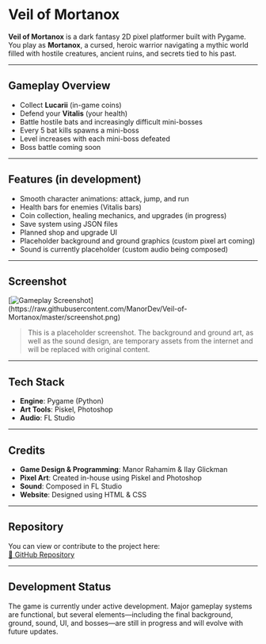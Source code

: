 # Veil of Mortanox

**Veil of Mortanox** is a dark fantasy 2D pixel platformer built with Pygame. You play as **Mortanox**, a cursed, heroic warrior navigating a mythic world filled with hostile creatures, ancient ruins, and secrets tied to his past.

---

##  Gameplay Overview

- Collect **Lucarii** (in-game coins)
- Defend your **Vitalis** (your health)
- Battle hostile bats and increasingly difficult mini-bosses
- Every 5 bat kills spawns a mini-boss
- Level increases with each mini-boss defeated
- Boss battle coming soon

---
    
##  Features (in development)

- Smooth character animations: attack, jump, and run
- Health bars for enemies (Vitalis bars)
- Coin collection, healing mechanics, and upgrades (in progress)
- Save system using JSON files
- Planned shop and upgrade UI
- Placeholder background and ground graphics (custom pixel art coming)
- Sound is currently placeholder (custom audio being composed)

---

##  Screenshot

[![Gameplay Screenshot]([https://raw.githubusercontent.com/yourusername/yourrepo/main/screenshot.png](https://raw.githubusercontent.com/ManorDev/Veil-of-Mortanox/master/screenshot.png))](https://raw.githubusercontent.com/ManorDev/Veil-of-Mortanox/master/screenshot.png)

> This is a placeholder screenshot. The background and ground art, as well as the sound design, are temporary assets from the internet and will be replaced with original content.

---

##  Tech Stack

- **Engine**: Pygame (Python)
- **Art Tools**: Piskel, Photoshop
- **Audio**: FL Studio

---

##  Credits

- **Game Design & Programming**: Manor Rahamim & Ilay Glickman
- **Pixel Art**: Created in-house using Piskel and Photoshop
- **Sound**: Composed in FL Studio
- **Website**: Designed using HTML & CSS

---

##  Repository

You can view or contribute to the project here:  
[🔗 GitHub Repository](https://github.com/ManorDev/Veil-of-Mortanox)

---

##  Development Status

The game is currently under active development. Major gameplay systems are functional, but several elements—including the final background, ground, sound, UI, and bosses—are still in progress and will evolve with future updates.
